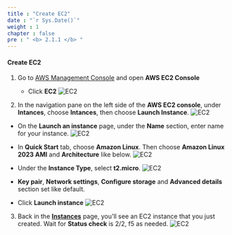 ```yaml
---
title : "Create EC2"
date : "`r Sys.Date()`"
weight : 1
chapter : false
pre : " <b> 2.1.1 </b> "
---
```



#### Create EC2 
1. Go to [AWS Management Console](https://aws.amazon.com/console/) and open **AWS EC2 Console**
   + Click **EC2**
![EC2](/images/2.prerequisite/01-openec2.png)


2. In the navigation pane on the left side of the **AWS EC2 console**, under **Intances**, choose **Intances**, then choose **Launch Instance**.
![EC2](/images/2.prerequisite/02-openinstances.png)

- On the **Launch an instance** page, under the **Name** section, enter name for your instance.
![EC2](/images/2.prerequisite/03-nameInstance.png)

- In **Quick Start** tab, choose **Amazon Linux**. Then choose **Amazon Linux 2023 AMI** and **Architecture** like below.
![EC2](/images/2.prerequisite/04-ami.png)

- Under the **Instance Type**, select **t2.micro**.
![EC2](/images/2.prerequisite/05-instanceType.png)

- **Key pair**, **Network settings**, **Configure storage** and **Advanced details** section set like default.
- Click **Launch instance**
![EC2](/images/2.prerequisite/06-launchInstance.png)

3. Back in the [**Instances**](https://ap-southeast-2.console.aws.amazon.com/ec2/home?region=ap-southeast-2#Instances:) page, you'll see an EC2 instance that you just created. Wait for **Status check** is 2/2, f5 as needed.
![EC2](/images/2.prerequisite/07-ec2Instance.png)
